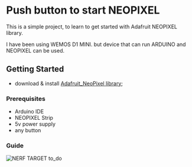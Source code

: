 # Push button to start NEOPIXEL

This is a simple project, to learn to get started with Adafruit NEOPIXEL library.

I have been using WEMOS D1 MINI.
but device that can run ARDUINO and NEOPIXEL can be used.

## Getting Started

- download & install  [Adafruit_NeoPixel library](https://learn.adafruit.com/adafruit-neopixel-uberguide/arduino-library-installation);

### Prerequisites

- Arduino IDE
- NEOPIXEL Strip
- 5v power supply
- any button

### Guide

![NERF TARGET](https://i.imgur.com/vYY3kz6.gifv)
to_do